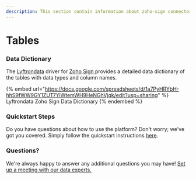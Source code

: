 ```yaml
---
description: This section contain information about zoho-sign connector tables information
---
```


# Tables

### Data Dictionary

The [Lyftrondata](https://www.lyftrondata.com/) driver for [Zoho Sign](https://www.lyftrondata.com/integration/zoho-sign/)[ ](https://www.lyftrondata.com/integration/zoho-sign/)provides a detailed data dictionary of the tables with data types and column names.

{% embed url="https://docs.google.com/spreadsheets/d/1a7PyHRYbH-hhS9fWW9GY1ZUT7YiWtemWH9HeNGhVjqk/edit?usp=sharing" %}
Lyftrondata Zoho Sign Data Dictionary
{% endembed %}

### Quickstart Steps

Do you have questions about how to use the platform? Don't worry; we've got you covered. Simply follow the quickstart instructions [here](../../../../quickstart-steps.md).

### Questions? <a href="#questions" id="questions"></a>

We're always happy to answer any additional questions you may have! [Set up a meeting with our data experts.](https://www.lyftrondata.com/book-a-meeting/)

